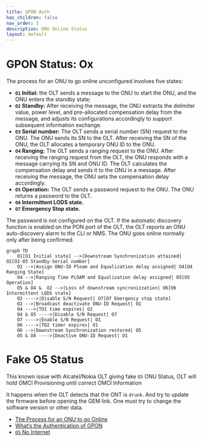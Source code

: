 ```yaml
---
title: GPON Auth
has_children: false
nav_order: 3
description: ONU Online Status
layout: default
---
```



# GPON Status: Ox
The process for an ONU to go online unconfigured involves five states:

- **`O1` Initial:** the OLT sends a message to the ONU to start the ONU, and the ONU enters the standby state;
- **`O2` Standby:** After receiving the message, the ONU extracts the delimiter value, power level, and pre-allocated compensation delay from the message, and adjusts its configurations accordingly to support subsequent information exchange.
- **`O3` Serial number:** The OLT sends a serial number (SN) request to the ONU. The ONU sends its SN to the OLT. After receiving the SN of the ONU, the OLT allocates a temporary ONU ID to the ONU.
- **`O4` Ranging:** The OLT sends a ranging request to the ONU. After receiving the ranging request from the OLT, the ONU responds with a message carrying its SN and ONU ID. The OLT calculates the compensation delay and sends it to the ONU in a message. After receiving the message, the ONU sets the compensation delay accordingly.
- **`O5` Operation:** The OLT sends a password request to the ONU. The ONU returns a password to the OLT. 
- **`O6` Intermittent LODS state.**
- **`O7` Emergency Stop state.**

The password is not configured on the OLT. If the automatic discovery function is enabled on the PON port of the OLT, the OLT reports an ONU auto-discovery alarm to the CLI or NMS. The ONU goes online normally only after being confirmed.

```mermaid
graph TD
    O1[O1 Initial state] -->|Downstream Synchronization attained| O2[O2-03 Standby-Serial number]
    O2 -->|Assign ONU-ID Ploam and Equalization delay assigned| O4[O4 Ranging State]
    O4 -->|Ranging Time PLOAM and Equalization delay assigned| O5[O5 Operation]
    O5 & O4 &  O2 -->|Loss of downstream syncronizzation| O6[O6 Intermittent LODS state]
    O2 ---->|Disable S/N Request| O7[O7 Emergency stop state]
    O2 -->|Broadcast deactivate ONU-ID Request| O1
    O4 --->|TO1 time expires| O2
    O4 & O5 ---->|Disable S/N Request| O7
    O7 ---->|Enable S/N Request| O1
    O6 ---->|TO2 timer expires| O1
    O6 -->|Downstream Synchronization restored| O5
    O5 & O4 ---->|Deactive ONU-ID Request| O1
```

# Fake O5 Status

This known issue with Alcatel/Nokia OLT giving fake `O5` ONU Status, OLT will hold OMCI Provisioning until correct OMCI Information

It happens when the OLT detects that the ONT is `drunk`. And try to update the firmware before opening the GEM link. One must try to change the software version or other data.

- [The Process for an ONU to go Online](https://forum.huawei.com/enterprise/en/the-process-for-an-onu-to-go-online-gpon-technical-posts-12/thread/462895-100181)
- [What’s the Authentication of GPON](http://zhangjorna.blogspot.com/2016/05/whats-authentication-of-gpon.html)
- [`O5` No Internet](https://github.com/Anime4000/RTL960x/blob/main/Docs/fakeO5.md)